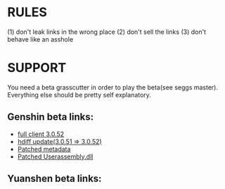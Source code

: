 # RULES
(1) don't leak links in the wrong place
(2) don't sell the links
(3) don't behave like an asshole
# SUPPORT
You need a beta grasscutter in order to play the beta(see seggs master). Everything else should be pretty self explanatory.
## Genshin beta links:
* [full client 3.0.52](https://autopatchhkbeta.yuanshen.com/client_app/download/beta_pc/20220722103758_pVL5L4ZLfmq18wsP/GenshinImpact_2.8.52_beta.zip)
* [hdiff update(3.0.51 => 3.0.52)](https://autopatchhkbeta.yuanshen.com/client_app/beta_update/hk4e_global/32/game_2.8.51_2.8.52_hdiff_1EcTWAU2LmeOlt6M.zip)
* [Patched metadata](https://anonfiles.com/L6we6b0cy1/global-metadata_dat)
* [Patched Userassembly.dll](https://anonfiles.com/Gf47N668y5/UserAssembly_dll)
## Yuanshen beta links:

